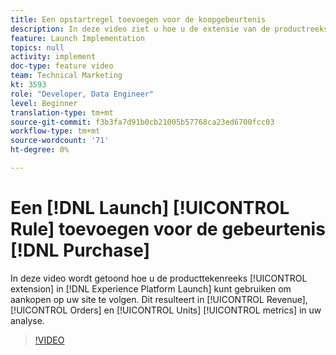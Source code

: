 ```yaml
---
title: Een opstartregel toevoegen voor de koopgebeurtenis
description: In deze video ziet u hoe u de extensie van de productreeks in Launch kunt gebruiken om aankopen op uw site te volgen. Dit resulteert in de metrische gegevens Opbrengsten, Bestellingen en Eenheden in uw analyse.
feature: Launch Implementation
topics: null
activity: implement
doc-type: feature video
team: Technical Marketing
kt: 3593
role: "Developer, Data Engineer"
level: Beginner
translation-type: tm+mt
source-git-commit: f3b3fa7d91b0cb21005b57768ca23ed6700fcc03
workflow-type: tm+mt
source-wordcount: '71'
ht-degree: 0%

---
```



# Een [!DNL Launch] [!UICONTROL Rule] toevoegen voor de gebeurtenis [!DNL Purchase]

In deze video wordt getoond hoe u de producttekenreeks [!UICONTROL extension] in [!DNL Experience Platform Launch] kunt gebruiken om aankopen op uw site te volgen. Dit resulteert in [!UICONTROL Revenue], [!UICONTROL Orders] en [!UICONTROL Units] [!UICONTROL metrics] in uw analyse.

>[!VIDEO](https://video.tv.adobe.com/v/28766/?quality=12)
